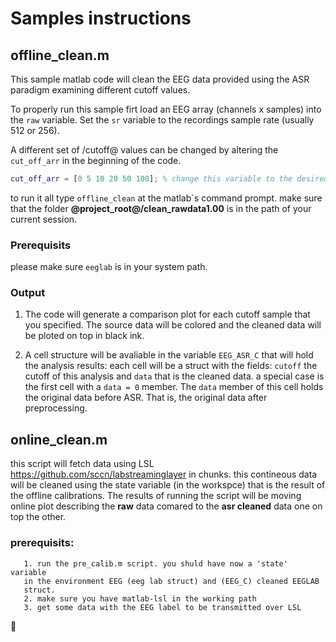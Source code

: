 # Samples instructions
## offline_clean.m
This sample matlab code will clean the EEG data provided using the ASR paradigm examining different cutoff values.

To properly run this sample firt load an EEG array (channels x samples) into the ```raw``` variable. 
Set the ```sr``` variable to the recordings sample rate (usually 512 or 256).

A different set of /cutoff@ values can be changed by altering the ```cut_off_arr``` in the beginning of the code.
```matlab
cut_off_arr = [0 5 10 20 50 100]; % change this variable to the desired cutoff values.
```

to run it all type ```offline_clean``` at the matlab`s command prompt.
make sure that the folder __@project_root@/clean_rawdata1.00__ is in the path of your current session.

### Prerequisits
please make sure ```eeglab``` is in your system path.

### Output

1. The code will generate a comparison plot for each cutoff sample that you specified. 
The source data will be colored and the cleaned data will be ploted on top in black ink.

2. A cell structure will be avaliable in the variable ```EEG_ASR_C``` that will hold the analysis results:
each cell will be a struct with the fields: ```cutoff``` the cutoff of this analysis and ```data``` that is the cleaned data.
a special case is the first cell with a ```data = 0``` member. The ```data``` member of this cell holds the original data before ASR. 
That is, the original data after preprocessing.

## online_clean.m
this script will fetch data using LSL
https://github.com/sccn/labstreaminglayer in chunks. this contineous data
will be cleaned using the state variable (in the workspce) that is the
result of the offline calibrations. The results of running the script will be moving online plot describing the __raw__ data comared to the __asr cleaned__ data one on top the other.

### prerequisits:
       1. run the pre_calib.m script. you shuld have now a 'state' variable
       in the environment EEG (eeg lab struct) and (EEG_C) cleaned EEGLAB
       struct.
       2. make sure you have matlab-lsl in the working path
       3. get some data with the EEG label to be transmitted over LSL


 :camel: 
